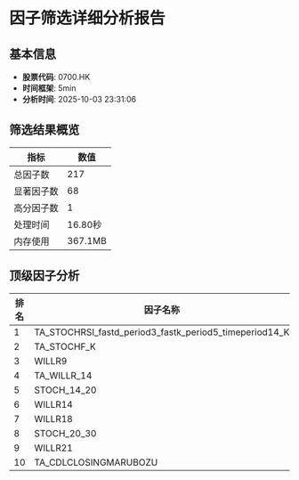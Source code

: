 # 因子筛选详细分析报告

## 基本信息
- **股票代码**: 0700.HK
- **时间框架**: 5min
- **分析时间**: 2025-10-03 23:31:06

## 筛选结果概览
| 指标 | 数值 |
|------|------|
| 总因子数 | 217 |
| 显著因子数 | 68 |
| 高分因子数 | 1 |
| 处理时间 | 16.80秒 |
| 内存使用 | 367.1MB |

## 顶级因子分析
| 排名 | 因子名称 | 综合得分 | 预测能力 | 稳定性 | 独立性 | 实用性 |
|------|----------|----------|----------|--------|--------|--------|
| 1 | TA_STOCHRSI_fastd_period3_fastk_period5_timeperiod14_K | 0.711 | 0.245 | 0.950 | 1.000 | 0.994 |
| 2 | TA_STOCHF_K | 0.688 | 0.239 | 0.933 | 1.000 | 0.813 |
| 3 | WILLR9 | 0.677 | 0.206 | 0.933 | 1.000 | 0.814 |
| 4 | TA_WILLR_14 | 0.674 | 0.202 | 0.926 | 1.000 | 0.814 |
| 5 | STOCH_14_20 | 0.674 | 0.202 | 0.926 | 1.000 | 0.814 |
| 6 | WILLR14 | 0.674 | 0.202 | 0.926 | 1.000 | 0.814 |
| 7 | WILLR18 | 0.661 | 0.169 | 0.921 | 1.000 | 0.813 |
| 8 | STOCH_20_30 | 0.654 | 0.158 | 0.918 | 0.989 | 0.814 |
| 9 | WILLR21 | 0.647 | 0.156 | 0.916 | 0.962 | 0.814 |
| 10 | TA_CDLCLOSINGMARUBOZU | 0.630 | 0.309 | 0.628 | 1.000 | 0.812 |
